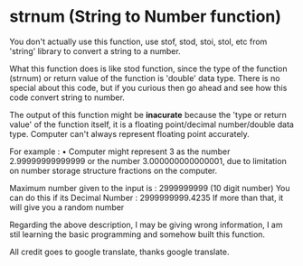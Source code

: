 # strnum (String to Number function)
You don't actually use this function, use stof, stod, stoi, stol, etc from 'string' library to convert a string to a number.



What this function does is like stod function, since the type of the function (strnum) or return value of the function is 'double' data type.
There is no special about this code, but if you curious then go ahead and see how this code convert string to number.
 


The output of this function might be **inacurate** because the 'type or return value' of the function itself, it is a floating point/decimal number/double data type.
Computer can't always represent floating point accurately.

For example :
 • Computer might represent 3 as the number 2.99999999999999 or the number 3.000000000000001, due to limitation on number storage structure
   fractions on the computer.



Maximum number given to the input is : 2999999999 (10 digit number)
You can do this if its Decimal Number : 2999999999.4235
If more than that, it will give you a random number



Regarding the above description, I may be giving wrong information, I am stil learning the basic programming and somehow built this function.


All credit goes to google translate, thanks google translate.
